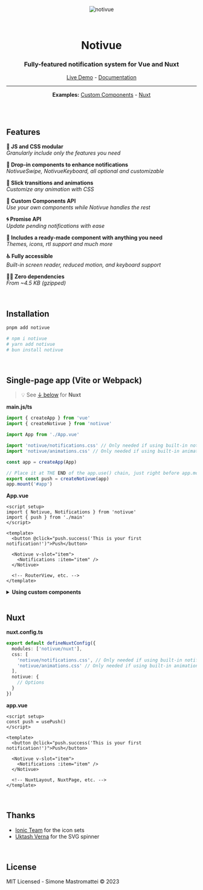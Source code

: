 <div align="center">

![notivue](https://i.ibb.co/CJCG2Hq/readme-header.png)

<br />

# Notivue

### Fully-featured notification system for Vue and Nuxt

[Live Demo](https://notivue.smastrom.dev) - [Documentation](https://notivuedocs.netlify.app)

---

**Examples:** [Custom Components](https://stackblitz.com/edit/vitejs-vite-9jkh73?file=src%2Fcomponents%2FPage.vue) -
[Nuxt](https://stackblitz.com/edit/nuxt-starter-fnhcmx?file=pages%2Findex.vue)

<br />

</div>

<br />

## Features

**🧬 JS and CSS modular**  
_Granularly include only the features you need_

**💊 Drop-in components to enhance notifications**  
_NotivueSwipe, NotivueKeyboard, all optional and customizable_

**🎢 Slick transitions and animations**  
_Customize any animation with CSS_

**🧩 Custom Components API**  
_Use your own components while Notivue handles the rest_

**🌀 Promise API**  
_Update pending notifications with ease_

**🔰 Includes a ready-made component with anything you need**  
_Themes, icons, rtl support and much more_

**♿️ Fully accessible**  
_Built-in screen reader, reduced motion, and keyboard support_

**🧚‍♂️ Zero dependencies**  
_From ~4.5 KB (gzipped)_

<br />

## Installation

```bash
pnpm add notivue

# npm i notivue
# yarn add notivue
# bun install notivue
```

<br />

## Single-page app (Vite or Webpack)

> :bulb: See [↓ below](#nuxt) for **Nuxt**

**main.js/ts**

```ts
import { createApp } from 'vue'
import { createNotivue } from 'notivue'

import App from './App.vue'

import 'notivue/notifications.css' // Only needed if using built-in notifications
import 'notivue/animations.css' // Only needed if using built-in animations

const app = createApp(App)

// Place it at THE END of the app.use() chain, just right before app.mount()
export const push = createNotivue(app)
app.mount('#app')
```

**App.vue**

```vue
<script setup>
import { Notivue, Notifications } from 'notivue'
import { push } from './main'
</script>

<template>
  <button @click="push.success('This is your first notification!')">Push</button>

  <Notivue v-slot="item">
    <Notifications :item="item" />
  </Notivue>

  <!-- RouterView, etc. -->
</template>
```

<details>
<summary><strong>Using custom components</strong></summary>

```vue
<script setup>
import { Notivue } from 'notivue'
import { push } from './main'
</script>

<template>
  <button @click="push.success('This is your first notification!')">Push</button>

  <Notivue v-slot="item">
    <div class="rounded-full flex py-2 pl-3 bg-slate-700 text-slate-50 text-sm">
      <p :role="item.ariaRole" :aria-live="item.ariaLive">
        {{ item.message }}
      </p>

      <button
        @click="item.clear"
        aria-label="Dismiss"
        class="pl-3 pr-2 hover:text-red-300 transition-colors"
      >
        <svg
          xmlns="http://www.w3.org/2000/svg"
          viewBox="0 0 20 20"
          fill="currentColor"
          class="w-5 h-5"
          aria-hidden="true"
        >
          <path
            fill-rule="evenodd"
            d="M10 18a8 8 0 100-16 8 8 0 000 16zM8.28 7.22a.75.75 0 00-1.06 1.06L8.94 10l-1.72 1.72a.75.75 0 101.06 1.06L10 11.06l1.72 1.72a.75.75 0 101.06-1.06L11.06 10l1.72-1.72a.75.75 0 00-1.06-1.06L10 8.94 8.28 7.22z"
          />
        </svg>
      </button>
    </div>
  </Notivue>

  <!-- RouterView, etc. -->
</template>
```

</details>

<br />

## Nuxt

**nuxt.config.ts**

```ts
export default defineNuxtConfig({
  modules: ['notivue/nuxt'],
  css: [
    'notivue/notifications.css', // Only needed if using built-in notifications
    'notivue/animations.css' // Only needed if using built-in animations
  ],
  notivue: {
    // Options
  }
})
```

**app.vue**

```vue
<script setup>
const push = usePush()
</script>

<template>
  <button @click="push.success('This is your first notification!')">Push</button>

  <Notivue v-slot="item">
    <Notifications :item="item" />
  </Notivue>

  <!-- NuxtLayout, NuxtPage, etc. -->
</template>
```

<br />

## Thanks

- [Ionic Team](https://ionic.io/) for the icon sets
- [Uktash Verna](https://github.com/n3r4zzurr0) for the SVG spinner

<br />

## License

MIT Licensed - Simone Mastromattei © 2023
